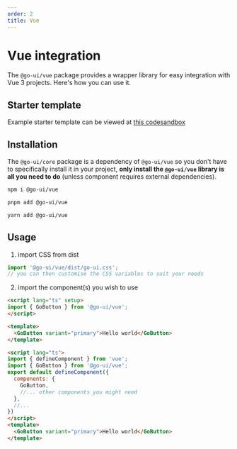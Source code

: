 ```yaml
---
order: 2
title: Vue
---
```


# Vue integration

The `@go-ui/vue` package provides a wrapper library for easy integration with Vue 3 projects. Here's how you can use it.

## Starter template

Example starter template can be viewed at [this codesandbox](https://codesandbox.io/p/sandbox/distracted-villani-k2rs0o?file=%2Fpackage.json&selection=%5B%7B%22endColumn%22%3A5%2C%22endLineNumber%22%3A14%2C%22startColumn%22%3A5%2C%22startLineNumber%22%3A14%7D%5D)

## Installation

The `@go-ui/core` package is a dependency of `@go-ui/vue` so you don't have to specifically install it in your project, **only install the `@go-ui/vue` library is all you need to do** (unless component requires external dependencies).


<go-tabs>
  <go-tab label="npm">

```bash
npm i @go-ui/vue
```
  
  </go-tab>
  <go-tab label="pnpm">

```bash
pnpm add @go-ui/vue
```
  
  </go-tab>
  <go-tab label="yarn">

```bash
yarn add @go-ui/vue
```
  
  </go-tab>
</go-tabs>

## Usage


1. import CSS from dist

```ts
import '@go-ui/vue/dist/go-ui.css';
// you can then customise the CSS variables to suit your needs
```

2. import the component(s) you wish to use


```html
<script lang="ts" setup>
import { GoButton } from '@go-ui/vue';
</script>

<template>
  <GoButton variant="primary">Hello world</GoButton>
</template>
```

```html
<script lang="ts">
import { defineComponent } from 'vue';
import { GoButton } from '@go-ui/vue';
export default defineComponent({
  components: {
    GoButton,
    //... other components you might need
  },
  //...
})
</script>
<template>
  <GoButton variant="primary">Hello world</GoButton>
</template>
```



<!-- @todo ## Form -->